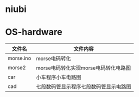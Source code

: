 # niubi
# OS-hardware
|文件名|文件内容|
|----------|----------|
|morse.ino|morse电码转化|
|morse2|morse电码转化实现morse电码转化电路图|
|car|小车程序小车电路图|
|cad|七段数码管显示程序七段数码管显示电路图|
